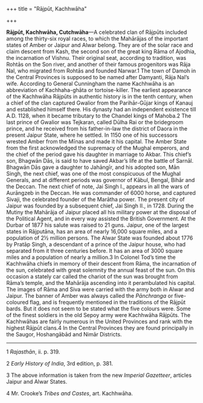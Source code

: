 +++
title = "Rājpūt, Kachhwāha"

+++

**Rājpūt, Kachhwāha, Cutchwāha**—A celebrated clan of Rājpūts included among the thirty-six royal races, to which the Mahārājas of the important states of Amber or Jaipur and Alwar belong. They are of the solar race and claim descent from Kash, the second son of the great king Rāma of Ajodhia, the incarnation of Vishnu. Their original seat, according to tradition, was Rohtās on the Son river, and another of their famous progenitors was Rāja Nal, who migrated from Rohtās and founded Narwar.1 The town of Damoh in the Central Provinces is supposed to be named after Damyanti, Rāja Nal’s wife. According to General Cunningham the name Kachhwāha is an abbreviation of Kachhaha-ghāta or tortoise-killer. The earliest appearance of the Kachhwāha Rājpūts in authentic history is in the tenth century, when a chief of the clan captured Gwalior from the Parihār-Gūjar kings of Kanauj and established himself there. His dynasty had an independent existence till A.D. 1128, when it became tributary to the Chandel kings of Mahoba.2 The last prince of Gwalior was Tejkaran, called Dūlha Rai or the bridegroom prince, and he received from his father-in-law the district of Daora in the present Jaipur State, where he settled. In 1150 one of his successors wrested Amber from the Mīnas and made it his capital. The Amber State from the first acknowledged the supremacy of the Mughal emperors, and the chief of the period gave his daughter in marriage to Akbar. This chief’s son, Bhagwān Dās, is said to have saved Akbar’s life at the battle of Sarnāl. Bhagwān Dās gave a daughter to Jahāngīr, and his adopted son, Mān Singh, the next chief, was one of the most conspicuous of the Mughal Generals, and at different periods was governor of Kābul, Bengal, Bihār and the Deccan. The next chief of note, Jai Singh I., appears in all the wars of Aurāngzeb in the Deccan. He was commander of 6000 horse, and captured Sivaji, the celebrated founder of the Marātha power. The present city of Jaipur was founded by a subsequent chief, Jai Singh II., in 1728. During the Mutiny the Mahārāja of Jaipur placed all his military power at the disposal of the Political Agent, and in every way assisted the British Government. At the Durbar of 1877 his salute was raised to 21 guns. Jaipur, one of the largest states in Rājputāna, has an area of nearly 16,000 square miles, and a population of 2½ million persons. The Alwar State was founded about 1776 by Pratāp Singh, a descendant of a prince of the Jaipur house, who had separated from it three centuries before. It has an area of 3000 square miles and a population of nearly a million.3 In Colonel Tod’s time the Kachhwāha chiefs in memory of their descent from Rāma, the incarnation of the sun, celebrated with great solemnity the annual feast of the sun. On this occasion a stately car called the chariot of the sun was brought from Rāma’s temple, and the Mahārāja ascending into it perambulated his capital. The images of Rāma and Siva were carried with the army both in Alwar and Jaipur. The banner of Amber was always called the *Pānchranga* or five-coloured flag, and is frequently mentioned in the traditions of the Rājpūt bards. But it does not seem to be stated what the five colours were. Some of the finest soldiers in the old Sepoy army were Kachhwāha Rājpūts. The Kachhwāhas are fairly numerous in the United Provinces and rank with the highest Rājpūt clans.4 In the Central Provinces they are found principally in the Saugor, Hoshangābād and Nimār Districts. 


* * *

1 *Rajasthān*, ii. p. 319. 

2 *Early History of India*, 3rd edition, p. 381. 

3 The above information is taken from the new *Imperial Gazetteer*, articles Jaipur and Alwar States. 

4 Mr. Crooke’s *Tribes and Castes*, art. Kachhwāha. 



